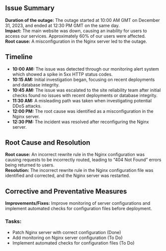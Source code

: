 <h2>Issue Summary</h2>
<p>
<strong>Duration of the outage:</strong> The outage started at 10:00 AM GMT on December 31, 2023, and ended at 12:30 PM GMT on the same day.<br>
<strong>Impact:</strong> The main website was down, causing an inability for users to access our services. Approximately 60% of our users were affected.<br>
<strong>Root cause:</strong> A misconfiguration in the Nginx server led to the outage.
</p>

<h2>Timeline</h2>
<ul>
<li><strong>10:00 AM:</strong> The issue was detected through our monitoring alert system which showed a spike in 5xx HTTP status codes.</li>
<li><strong>10:15 AM:</strong> Initial investigation began, focusing on recent deployments and database integrity.</li>
<li><strong>10:45 AM:</strong> The issue was escalated to the site reliability team after initial checks found no issues with recent deployments or database integrity.</li>
<li><strong>11:30 AM:</strong> A misleading path was taken when investigating potential DDoS attacks.</li>
<li><strong>12:00 PM:</strong> The root cause was identified as a misconfiguration in the Nginx server.</li>
<li><strong>12:30 PM:</strong> The incident was resolved after reconfiguring the Nginx server.</li>
</ul>

<h2>Root Cause and Resolution</h2>
<p>
<strong>Root cause:</strong> An incorrect rewrite rule in the Nginx configuration was causing requests to be incorrectly routed, leading to “404 Not Found” errors being returned to users.<br>
<strong>Resolution:</strong> The incorrect rewrite rule in the Nginx configuration file was identified and corrected, and the Nginx server was restarted.
</p>

<h2>Corrective and Preventative Measures</h2>
<p>
<strong>Improvements/Fixes:</strong> Improve monitoring of server configurations and implement automated checks for configuration files before deployment.
</p>

<h3>Tasks:</h3>
<ul>
<li>Patch Nginx server with correct configuration (Done)</li>
<li>Add monitoring on Nginx server configuration (To Do)</li>
<li>Implement automated checks for configuration files (To Do)</li>
</ul>
